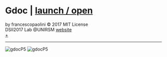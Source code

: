 # Gdoc | [launch / open](http://dsii-2017-unirsm.github.io/francescopaolini/flu)

by francescopaolini © 2017 MIT License  
DSII2017 Lab @UNIRSM [website](http://dsii-2017-unirsm.github.io)  
[+](http://www.assis.it/dati-istat-sui-decessi-da-influenza/)

----
![gdocP5](http://i.imgur.com/vwOVex8.png)
![gdocP5](http://i.imgur.com/X9UZqkA.png)
